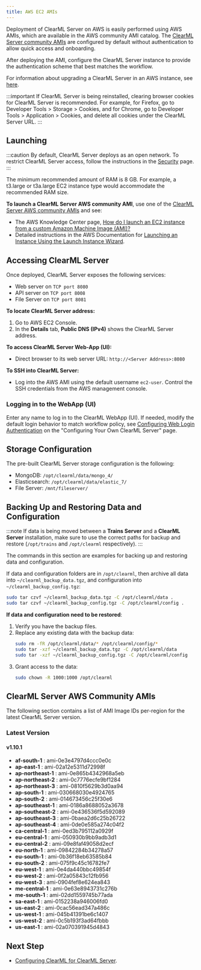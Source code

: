 ```yaml
---
title: AWS EC2 AMIs
---
```


Deployment of ClearML Server on AWS is easily performed using AWS AMIs, which are available in the AWS community AMI catalog.
The [ClearML Server community AMIs](#clearml-server-aws-community-amis) are configured by default without authentication
to allow quick access and onboarding.

After deploying the AMI, configure the ClearML Server instance to provide the authentication scheme that 
best matches the workflow.

For information about upgrading a ClearML Server in an AWS instance, see [here](upgrade_server_aws_ec2_ami.md).

:::important
If ClearML Server is being reinstalled, clearing browser cookies for ClearML Server is recommended. For example, 
for Firefox, go to Developer Tools > Storage > Cookies, and for Chrome, go to Developer Tools > Application > Cookies,
and delete all cookies under the ClearML Server URL.
:::

## Launching

:::caution
By default, ClearML Server deploys as an open network. To restrict ClearML Server access, follow the instructions 
in the [Security](clearml_server_security.md) page.
:::

The minimum recommended amount of RAM is 8 GB. For example, a t3.large or t3a.large EC2 instance type would accommodate the recommended RAM size.

**To launch a ClearML Server AWS community AMI**, use one of the [ClearML Server AWS community AMIs](#clearml-server-aws-community-amis) 
and see:

* The AWS Knowledge Center page, [How do I launch an EC2 instance from a custom Amazon Machine Image (AMI)?](https://aws.amazon.com/premiumsupport/knowledge-center/launch-instance-custom-ami/)
* Detailed instructions in the AWS Documentation for [Launching an Instance Using the Launch Instance Wizard](https://docs.aws.amazon.com/AWSEC2/latest/UserGuide/launching-instance.html).

## Accessing ClearML Server

Once deployed, ClearML Server exposes the following services:

* Web server on `TCP port 8080`
* API server on `TCP port 8008`
* File Server on `TCP port 8081`

**To locate ClearML Server address:**

1. Go to AWS EC2 Console.
1. In the **Details** tab, **Public DNS (IPv4)** shows the ClearML Server address.

**To access ClearML Server Web-App (UI):**

* Direct browser to its web server URL: `http://<Server Address>:8080`

**To SSH into ClearML Server:**

* Log into the AWS AMI using the default username `ec2-user`. Control the SSH credentials from the AWS management console.

### Logging in to the WebApp (UI)

Enter any name to log in to the ClearML WebApp (UI). If needed, modify the default login behavior to match workflow policy, 
see [Configuring Web Login Authentication](clearml_server_config.md#web-login-authentication) 
on the "Configuring Your Own ClearML Server" page.

## Storage Configuration

The pre-built ClearML Server storage configuration is the following:

* MongoDB: `/opt/clearml/data/mongo_4/`
* Elasticsearch: `/opt/clearml/data/elastic_7/`
* File Server: `/mnt/fileserver/`


## Backing Up and Restoring Data and Configuration

:::note
If data is being moved between a **Trains Server** and a **ClearML Server** installation, make sure to use the correct paths 
for backup and restore (`/opt/trains` and `/opt/clearml` respectively).
:::

The commands in this section are examples for backing up and restoring data and configuration.

If data and configuration folders are in `/opt/clearml`, then archive all data into `~/clearml_backup_data.tgz`, and 
configuration into `~/clearml_backup_config.tgz`:

```bash
sudo tar czvf ~/clearml_backup_data.tgz -C /opt/clearml/data .
sudo tar czvf ~/clearml_backup_config.tgz -C /opt/clearml/config .
```

**If data and configuration need to be restored**:

1. Verify you have the backup files.
1. Replace any existing data with the backup data:
   ```bash
   sudo rm -fR /opt/clearml/data/* /opt/clearml/config/*
   sudo tar -xzf ~/clearml_backup_data.tgz -C /opt/clearml/data
   sudo tar -xzf ~/clearml_backup_config.tgz -C /opt/clearml/config
   ```
1. Grant access to the data:
   ```bash
   sudo chown -R 1000:1000 /opt/clearml
   ```
        

## ClearML Server AWS Community AMIs

The following section contains a list of AMI Image IDs per-region for the latest ClearML Server version.



### Latest Version

#### v1.10.1

* **af-south-1** : ami-0e3e4797d4ccc0e0c 
* **ap-east-1** : ami-02a12e5311d72998f 
* **ap-northeast-1** : ami-0e865b4342968a5eb 
* **ap-northeast-2** : ami-0c7776ecfe9bf1284 
* **ap-northeast-3** : ami-0810f5629b3d0aa94 
* **ap-south-1** : ami-030668030e4924765 
* **ap-south-2** : ami-014673456c25f30e6 
* **ap-southeast-1** : ami-0186a8688052a3678 
* **ap-southeast-2** : ami-0e436536f5d592089 
* **ap-southeast-3** : ami-0baea2d6c25b26722 
* **ap-southeast-4** : ami-0de0e585a274c04f2 
* **ca-central-1** : ami-0ed3b795112a0929f 
* **eu-central-1** : ami-050930b9bb9adb3d1 
* **eu-central-2** : ami-09e8faf49058d2ecf 
* **eu-north-1** : ami-09842284b34278a57 
* **eu-south-1** : ami-0b36f18eb63585b84 
* **eu-south-2** : ami-075f9c45c16782fe7 
* **eu-west-1** : ami-0e4da440bbc49854f 
* **eu-west-2** : ami-0f2a05843c12fb956 
* **eu-west-3** : ami-0904fef8e624ea843 
* **me-central-1** : ami-0e63e8943731c276b 
* **me-south-1** : ami-02dd1559745b77ada 
* **sa-east-1** : ami-0152238a946006fd0 
* **us-east-2** : ami-0cac56ead347a486c 
* **us-west-1** : ami-045b41391be6c1407 
* **us-west-2** : ami-0c5b193f3ad64fbbb 
* **us-east-1** : ami-02a070391945d4843 

## Next Step

* [Configuring ClearML for ClearML Server](clearml_config_for_clearml_server.md).
